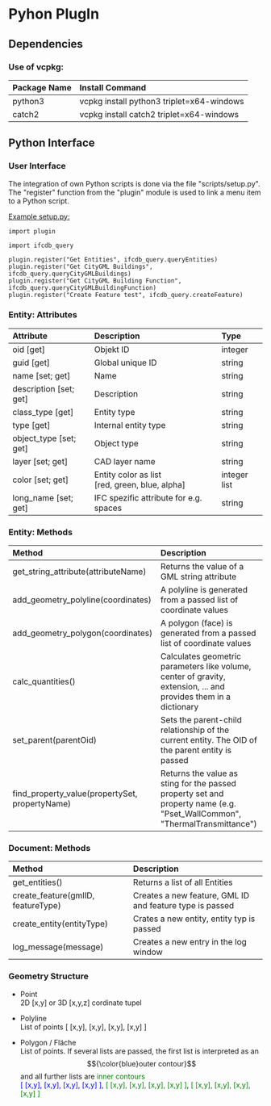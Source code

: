 # Pyhon PlugIn

## Dependencies

### Use of vcpkg:

|Package Name         |Install Command                            |
|:---                 |:---                                       |
|python3              |vcpkg install python3 triplet=x64-windows  |
|catch2               |vcpkg install catch2 triplet=x64-windows   |


## Python Interface

### User Interface
  
The integration of own Python scripts is done via the file "scripts/setup.py". 
The "register" function from the "plugin" module is used to link a menu item to a Python script.

<u>Example setup.py:</u>
```
import plugin

import ifcdb_query

plugin.register("Get Entities", ifcdb_query.queryEntities)  
plugin.register("Get CityGML Buildings", ifcdb_query.queryCityGMLBuildings)  
plugin.register("Get CityGML Building Function", ifcdb_query.queryCityGMLBuildingFunction)  
plugin.register("Create Feature test", ifcdb_query.createFeature)  
```

### Entity: Attributes

|Attribute              |Description                    |Type     |
|:---                   |:---                           |:---     |
|oid [get]              |Objekt ID                      |integer  |
|guid [get]             |Global unique ID               |string   |
|name [set; get]        |Name                           |string   |
|description [set; get] |Description                    |string   |
|class_type [get]       |Entity type                    |string   |
|type [get]             |Internal entity type           |string   |
|object_type [set; get] |Object type                    |string   |
|layer [set; get]       |CAD layer name                 |string   |
|color [set; get]       |Entity color as list<br> [red, green, blue, alpha]|integer list|
|long_name [set; get]   |IFC spezific attribute for e.g. spaces|string|

### Entity: Methods

|Method                                 |Description                      |
|:---                                   |:---                             |
|get_string_attribute(attributeName)    |Returns the value of a GML string attribute |
|add_geometry_polyline(coordinates)     |A polyline is generated from a passed list of coordinate values |
|add_geometry_polygon(coordinates)      |A polygon (face) is generated from a passed list of coordinate values |
|calc_quantities()                      |Calculates geometric parameters like volume, center of gravity, extension, ... and provides them in a dictionary |
|set_parent(parentOid)                  |Sets the parent-child relationship of the current entity. The OID of the parent entity is passed |
|find_property_value(propertySet, propertyName) |Returns the value as sting for the passed property set and property name (e.g. "Pset_WallCommon", "ThermalTransmittance") |

### Document: Methods

|Method                                 |Description                      |
|:---                                   |:---                             |
|get_entities()                         |Returns a list of all Entities   |
|create_feature(gmlID, featureType)     |Creates a new feature, GML ID and feature type is passed |
|create_entity(entityType)              |Crates a new entity, entity typ is passed |
|log_message(message)                   |Creates a new entry in the log window |

### Geometry Structure

* Point   
2D [x,y] or 3D [x,y,z] cordinate tupel

* Polyline  
List of points [ [x,y], [x,y], [x,y], [x,y] ]

* Polygon / Fläche  
List of points. If several lists are passed, the first list is interpreted as an $${\color{blue}outer contour}$$ and all further lists are <span style="color:green">inner contours</span>  
<span style="color:blue">[ [x,y], [x,y], [x,y], [x,y] ]</span>, <span style="color:green">[ [x,y], [x,y], [x,y], [x,y] ]</span>, <span style="color:green">[ [x,y], [x,y], [x,y], [x,y] ]</span>
